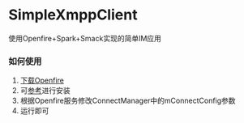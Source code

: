 # SimpleXmppClient
使用Openfire+Spark+Smack实现的简单IM应用

### 如何使用
1. [下载Openfire](http://www.igniterealtime.org/downloads/index.jsp)
2. 可[参考](https://telecom.altanai.com/2015/09/25/xmpp-client-server-setup-and-programming/)进行安装
3. 根据Openfire服务修改ConnectManager中的mConnectConfig参数
4. 运行即可
